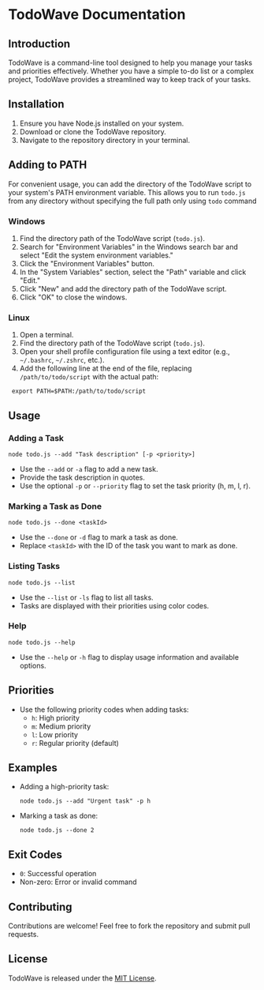 


# TodoWave Documentation

## Introduction
TodoWave is a command-line tool designed to help you manage your tasks and priorities effectively. Whether you have a simple to-do list or a complex project, TodoWave provides a streamlined way to keep track of your tasks.


## Installation
1. Ensure you have Node.js installed on your system.
2. Download or clone the TodoWave repository.
3. Navigate to the repository directory in your terminal.

## Adding to PATH
For convenient usage, you can add the directory of the TodoWave script to your system's PATH environment variable. This allows you to run `todo.js` from any directory without specifying the full path only using   `todo`  command

### Windows
1. Find the directory path of the TodoWave script (`todo.js`).
2. Search for "Environment Variables" in the Windows search bar and select "Edit the system environment variables."
3. Click the "Environment Variables" button.
4. In the "System Variables" section, select the "Path" variable and click "Edit."
5. Click "New" and add the directory path of the TodoWave script.
6. Click "OK" to close the windows.

### Linux
1. Open a terminal.
2. Find the directory path of the TodoWave script (`todo.js`).
3. Open your shell profile configuration file using a text editor (e.g., `~/.bashrc`, `~/.zshrc`, etc.).
4. Add the following line at the end of the file, replacing `/path/to/todo/script` with the actual path:
  ```  shell
   export PATH=$PATH:/path/to/todo/script
```

## Usage
### Adding a Task
```shell
node todo.js --add "Task description" [-p <priority>]
```
- Use the `--add` or `-a` flag to add a new task.
- Provide the task description in quotes.
- Use the optional `-p` or `--priority` flag to set the task priority (h, m, l, r).
  
### Marking a Task as Done
```shell
node todo.js --done <taskId>
```
- Use the `--done` or `-d` flag to mark a task as done.
- Replace `<taskId>` with the ID of the task you want to mark as done.

### Listing Tasks
```shell
node todo.js --list
```
- Use the `--list` or `-ls` flag to list all tasks.
- Tasks are displayed with their priorities using color codes.

### Help
```shell
node todo.js --help
```
- Use the `--help` or `-h` flag to display usage information and available options.

## Priorities
- Use the following priority codes when adding tasks:
  - `h`: High priority
  - `m`: Medium priority
  - `l`: Low priority
  - `r`: Regular priority (default)

## Examples
- Adding a high-priority task:
  ```shell
  node todo.js --add "Urgent task" -p h
  ```
- Marking a task as done:
  ```shell
  node todo.js --done 2
  ```

## Exit Codes
- `0`: Successful operation
- Non-zero: Error or invalid command

## Contributing
Contributions are welcome! Feel free to fork the repository and submit pull requests.

## License
TodoWave is released under the [MIT License](LICENSE).